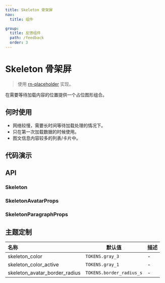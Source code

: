 ```yaml
---
title: Skeleton 骨架屏
nav:
  title: 组件

group:
  title: 反馈组件
  path: /feedback
  order: 3
---
```


# Skeleton 骨架屏

> 使用 [rn-placeholder](https://github.com/mfrachet/rn-placeholder) 实现。

在需要等待加载内容的位置提供一个占位图形组合。

## 何时使用

- 网络较慢，需要长时间等待加载处理的情况下。
- 只在第一次加载数据的时候使用。
- 图文信息内容较多的列表/卡片中。

## 代码演示

<code src="./__fixtures__/basic.tsx"></code>

## API

### Skeleton

### SkeletonAvatarProps

### SkeletonParagraphProps

## 主题定制

| 名称                          | 默认值                   | 描述 |
| :---------------------------- | ------------------------ | ---- |
| skeleton_color                | `TOKENS.gray_3`          | -    |
| skeleton_color_active         | `TOKENS.gray_1`          | -    |
| skeleton_avatar_border_radius | `TOKENS.border_radius_s` | -    |

